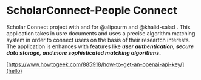 # ScholarConnect-People Connect

Scholar Connect project with and for @alipourm and @khalid-salad . This application takes in usre documents and uses a precise algorithm matching system in order to connect users on the basis of their researtch interests. The application is enhances with features like **_user authentication, secure data storage, and more sophisticated matching algorithms_.** 

[https://www.howtogeek.com/885918/how-to-get-an-openai-api-key/](hello)
